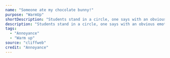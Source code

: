 ```yaml
---
name: "Someone ate my chocolate bunny!"
purpose: "WarmUp"
shortDescription: "Students stand in a circle, one says with an obvious emotion \"Someone ate my chocolate bunny!\" the whole groups responds, mimicking the emotion \"I don't think that's very funny!\". And it goes around the circle. The idea is everyone tries to come up with a fresh emotion or attitude."
description: "Students stand in a circle, one says with an obvious emotion \"Someone ate my chocolate bunny!\" the whole groups responds, mimicking the emotion \"I don't think that's very funny!\". And it goes around the circle. The idea is everyone tries to come up with a fresh emotion or attitude."
tags:
  - "Annoyance"
  - "Warm up"
source: "cliffweb"
credit: "Annoyance"
---
```


